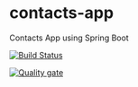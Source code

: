 # contacts-app
Contacts App using Spring Boot

[![Build Status](https://travis-ci.com/chejerlakarthik/contacts-app.svg?branch=master)](https://travis-ci.com/chejerlakarthik/contacts-app)

[![Quality gate](https://sonarcloud.io/api/project_badges/quality_gate?project=chejerlakarthik_contacts-app)](https://sonarcloud.io/dashboard?id=chejerlakarthik_contacts-app)